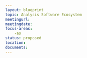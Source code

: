 ```yaml
---
layout: blueprint
topic: Analysis Software Ecosystem
meetingurl:
meetingdate:
focus-areas:
    -as
status: proposed
location:
documents:
---
```

